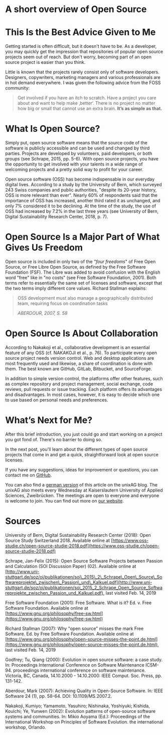 # A short overview of Open Source

# This Is the Best Advice Given to Me

Getting started is often difficult, but it doesn't have to be. As a developer, you may quickly get the impression that repositories of popular open source projects seem out of reach. But don't worry, becoming part of an open source project is easier than you think.

Little is known that the projects rarely consist only of software developers. Designers, copywriters, marketing managers and various professionals are in hot demand everywhere. I was given the following advice from the FOSS community:

> Get involved if you have an itch to scratch. Have a project you care about and want to help make ‚better‘. There is no project no matter how big or small that cannot use an extra brain. **It’s as simple as that.**

# What Is Open Source?

Simply put, open source software means that the source code of the software is publicly accessible and can be used and changed by third parties. Projects are developed by volunteers, paid developers, or both groups (see Schrape, 2015, pp. 5-6). With open source projects, you have the opportunity to get involved with your talents in a wide range of welcoming projects and a pretty solid way to profit for your career.

Open source software (OSS) has become indispensable in our everyday digital lives. According to a study by the University of Bern, which surveyed 243 Swiss companies and public authorities, "despite its 20-year history, OSS is more relevant than ever". Nearly 60% of respondents said that the importance of OSS has increased, another third rated it as unchanged, and only 7% considered it to be declining. At the time of the study, the use of OSS had increased by 7.2% in the last three years (see University of Bern, Digital Sustainability Research Center, 2018, p. 7).

# Open Source Is a Major Part of What Gives Us Freedom

Open source is included in only two of the *"four freedoms*" of Free Open Source, or Free Libre Open Source, as defined by the Free Software Foundation (FSF). The Libre was added to avoid confusion with the English word "free" like in "no costs" (see Free Software Foundation, 2001). Both terms refer to essentially the same set of licenses and software, except that the two terms imply different core values. Richard Stallman explains:

> OSS development must also manage a geographically distributed team, requiring focus on coordination tasks
> 
> <cite>ABERDOUR, 2007, S. 58</cite>

# Open Source Is About Collaboration

According to Nakakoji et al., collaborative development is an essential feature of any OSS (cf. NAKAKOJI et al., p. 76). To participate every open source project needs version control. Web and desktop applications are most frequently used and likewise, a share of coordination is done with them. The best known are GitHub, GitLab, Bitbucket, and SourceForge.

In addition to simple version control, the platforms offer other features, such as complex repository and project management, social exchange, code reviews, pull requests or issue tracking. Each platform offers its advantages and disadvantages. In most cases, however, it is easy to decide which one to use based on personal needs and preferences.

# What’s Next for Me?

After this brief introduction, you just could go and start working on a project you got fond of. There's no barrier to doing so.

In the next post, you'll learn about the different types of open source projects that come in and get a quick, straightforward look at open source licenses.

If you have any suggestions, ideas for improvement or questions, you can contact me on [GitHub](https://github.com/svki0001).

You can also find a [german version](https://blog.unixag.net/der-einstieg-in-open-source-1-einfuehrung-in-die-open-source-welt/) of this article on the unixAG blog. The unixAG also meets every Wednesday at Kaiserslautern University of Applied Sciences, Zweibrücken. The meetings are open to everyone and everyone is welcome to join. You can find out more on [our website](https://unixag.net/).

# Sources

University of Bern, Digital Sustainability Research Center (2018): Open Source Study Switzerland 2018. Available online at [https://www.oss-studie.ch/open-source-studie-2018.pdf](https://www.oss-studie.ch/open-source-studie-2018.pdf)

Schrape, Jan-Felix (2015): Open Source Software Projects between Passion and Calculation (SOI Discussion Paper) (02). Available online at [http://www.uni-stuttgart.de/soz/oi/publikationen/soi\_2015\_2\_Schrape\_Open\_Source\_Softwareprojekte\_zwischen\_Passion\_und\_Kalkuel.pdf](http://www.uni-stuttgart.de/soz/oi/publikationen/soi_2015_2_Schrape_Open_Source_Softwareprojekte_zwischen_Passion_und_Kalkuel.pdf), last visited Feb. 14, 2019

Free Software Foundation (2001): Free Software. What is it? Ed. v. Free Software Foundation. Available online at [https://www.gnu.org/philosophy/free-sw.html](https://www.gnu.org/philosophy/free-sw.html)

Richard Stallman (2007): Why "open source" misses the mark Free Software. Ed. by Free Software Foundation. Available online at [https://www.gnu.org/philosophy/open-source-misses-the-point.de.html](https://www.gnu.org/philosophy/open-source-misses-the-point.de.html), last visited Feb. 14, 2019

Godfrey; Tu, Qiang (2000): Evolution in open source software: a case study. In: Proceedings International Conference on Software Maintenance ICSM-94. proceedings international conference on software maintenance. Victoria, BC, Canada, 14.10.2000 - 14.10.2000: IEEE Comput. Soc. Press, pp. 131-142.

Aberdour, Mark (2007): Achieving Quality in Open-Source Software. In: IEEE Software 24 (1), pp. 58-64. DOI: 10.1109/MS.2007.2.

Nakakoji, Kumiyo; Yamamoto, Yasuhiro; Nishinaka, Yoshiyuki; Kishida, Kouichi; Ye, Yunwen (2002): Evolution patterns of open-source software systems and communities. In: Mikio Aoyama (Ed.): Proceedings of the International Workshop on Principles of Software Evolution. the international workshop, Orlando.